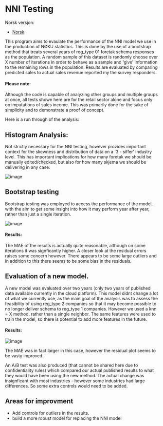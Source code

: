 # NNI Testing

Norsk versjon:

- [Norsk](NNI_README_NO.md)

This program aims to evaulate the performance of the NNI model we use in the production of NØKU statistics. This is done by the use of a bootstrap method that treats several years of reg_type 01 foretak schema responses as the population. A random sample of this dataset is randomly choose over X number of iterations in order to behave as a sample and 'give' information to the remaining rows in the population. Results are evaluated by comparing predicted sales to actual sales revenue reported my the survey responders. 

#### Please note: 

Although the code is capable of analyzing other groups and multiple groups at once, all tests shown here are for the retail sector alone and focus only on imputations of sales income. This was primarily done for the sake of simplicity and to demonstrate a proof of concept.

Here is a run through of the analysis:

## Histogram Analysis:

Not strictly necessary for the NNI testing, however provides important context for the skewness and distribution of data on a '3 - siffer' industry level. This has important implications for how many foretak we should be manually edited/checked, but also for how many skjema we should be delivering in any case. 


![image](https://github.com/user-attachments/assets/ce08705b-96da-4cc1-b758-671e1fe71e8b)


## Bootstrap testing

Bootstrap testing was employed to access the performance of the model, with the aim to get some insight into how it may perform year after year, rather than just a single iteration. 

![image](https://github.com/user-attachments/assets/839eaefa-2a58-4c61-831a-c1c9d0931c5c)

#### Results:

The MAE of the results is actually quite reasonable, although on some iterations it was signficantly higher. A closer look at the residual errors raises some concern however. There appears to be some large outliers and in addition to this there seems to be some bias in the residuals. 

## Evaluation of a new model. 

A new model was evaluated over two years (only two years of published data available currently in the cloud platform). This model didnt change a lot of what we currently use, as the main goal of the analysis was to assess the feasibility of using reg_type 2 companies so that it may become possible to no longer deliver schema to reg_type 1 companies. However we used a knn = X method, rather than a single neighbor. The same features were used to train the model, so there is potential to add more features in the future. 

#### Results:

![image](https://github.com/user-attachments/assets/63041104-08f2-40bd-b338-158235e958e1)

The MAE was in fact larger in this case, however the residual plot seems to be vasty improved. 

An A/B test was also produced (that cannot be shared here due to confidentiality rules) which compared our actual published results to what they would have been using the new method. The actual change was insignficant with most industries - however some industries had large differences. So some extra controls would need to be added. 

## Areas for improvment

- Add controls for outliers in the results.
- build a more robust model for replacing the NNI model
